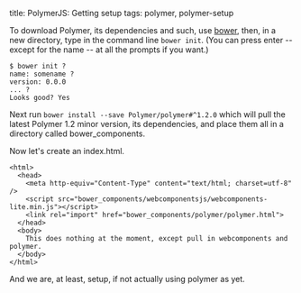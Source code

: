 title: PolymerJS: Getting setup
tags: polymer, polymer-setup

To download Polymer, its dependencies and such, use [bower](http://bower.io/#install-bower), then, in a new directory, type in the command line ```bower init```. (You can press enter -- except for the name -- at all the prompts if you want.)

    $ bower init ? 
    name: somename ? 
    version: 0.0.0 
    ... ? 
    Looks good? Yes


Next run ```bower install --save Polymer/polymer#^1.2.0``` which will pull the latest Polymer 1.2 minor version, its dependencies, and place them all in a directory called bower_components. 

Now let's create an index.html.
     
    <html> 
      <head>
        <meta http-equiv="Content-Type" content="text/html; charset=utf-8" />
        <script src="bower_components/webcomponentsjs/webcomponents-lite.min.js"></script>
        <link rel="import" href="bower_components/polymer/polymer.html">
      </head>
      <body> 
        This does nothing at the moment, except pull in webcomponents and polymer. 
      </body> 
    </html>

And we are, at least, setup, if not actually using polymer as yet.
